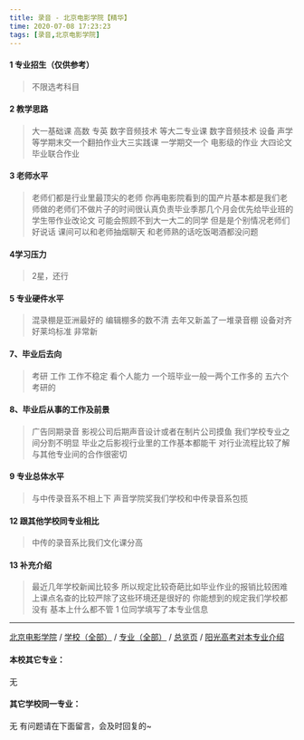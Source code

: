 ```yaml
---
title: 录音 - 北京电影学院【精华】
time: 2020-07-08 17:23:23
tags: [录音,北京电影学院]
---
```

#### 1 专业招生（仅供参考）  
> 不限选考科目 



#### 2 教学思路  
> 大一基础课 高数 专英 数字音频技术 等大二专业课 数字音频技术 设备 声学 等学期末交一个翻拍作业大三实践课 一学期交一个 电影级的作业 大四论文 毕业联合作业



#### 3 老师水平  
>  老师们都是行业里最顶尖的老师 你再电影院看到的国产片基本都是我们老师做的老师们不做片子的时间很认真负责毕业季那几个月会优先给毕业班的学生带作业改论文 可能会照顾不到大一大二的同学 但是是个别情况老师们好说话 课间可以和老师抽烟聊天 和老师熟的话吃饭喝酒都没问题



#### 4学习压力
> 2星，还行  


#### 5 专业硬件水平
> 混录棚是亚洲最好的 编辑棚多的数不清 去年又新盖了一堆录音棚 设备对齐好莱坞标准 非常新



#### 7、毕业后去向  
> 考研 工作 工作不稳定 看个人能力 一个班毕业一般一两个工作多的 五六个考研的



#### 8、毕业后从事的工作及前景  
> 广告同期录音 影视公司后期声音设计或者在制片公司摸鱼 我们学校专业之间分割不明显 毕业之后影视行业里的工作基本都能干 对行业流程比较了解 与其他专业间的合作很密切



#### 9 专业总体水平 
> 与中传录音系不相上下 声音学院奖我们学校和中传录音系包揽



####  12 跟其他学校同专业相比 
> 中传的录音系比我们文化课分高

####  13 补充介绍
> 最近几年学校新闻比较多 所以规定比较奇葩比如毕业作业的报销比较困难 上课点名查的比较严除了这些环境还是很好的 你能想到的规定我们学校都没有 基本上什么都不管
1 位同学填写了本专业信息
***
[北京电影学院](https://univgo.github.io/2020/07/08/北京电影学院) / [学校（全部）](https://univgo.github.io/2020/07/09/学校汇总页) / [专业（全部）](https://univgo.github.io/2020/07/09/专业汇总页) / [总览页](https://univgo.github.io/2020/07/09/总览) / [阳光高考对本专业介绍](http://gaokao.chsi.com.cn/sch/zyk/view.do?schId=73394662&specId=73383691)
#### 本校其它专业：
无
#### 其它学校同一专业：
无
有问题请在下面留言，会及时回复的~